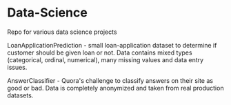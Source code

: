 # Data-Science
Repo for various data science projects

LoanApplicationPrediction -  small loan-application dataset to determine if customer should be given loan or not. Data contains mixed types (categorical, ordinal, numerical), many missing values and data entry issues.

AnswerClassifier - Quora's challenge to classify answers on their site as good or bad. Data is completely anonymized and taken from real production datasets. 
